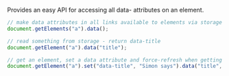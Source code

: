 Provides an easy API for accessing all data- attributes on an element.

```javascript
// make data attributes in all links available to elements via storage
document.getElements("a").data();

// read something from storage - return data-title
document.getElement("a").data("title");

// get an element, set a data attribute and force-refresh when getting it
document.getElement("a").set("data-title", "Simon says").data("title", true);
```
